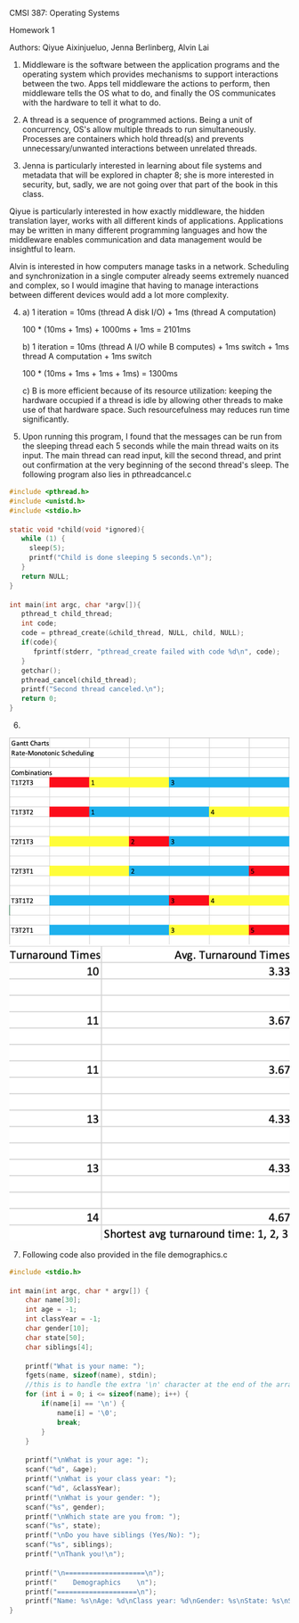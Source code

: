 
CMSI 387: Operating Systems

Homework 1

Authors: Qiyue Aixinjueluo, Jenna Berlinberg, Alvin Lai

1. Middleware is the software between the application programs and the operating system which provides mechanisms to support interactions between the two. Apps tell middleware the actions to perform, then middleware tells the OS what to do, and finally the OS communicates with the hardware to tell it what to do.

2. A thread is a sequence of programmed actions. Being a unit of concurrency, OS's allow multiple threads to run simultaneously. Processes are containers which hold thread(s) and prevents unnecessary/unwanted interactions between unrelated threads.

3. Jenna is particularly interested in learning about file systems and metadata that will be explored in chapter 8; she is more interested in security, but, sadly, we are not going over that part of the book in this class. 

Qiyue is particularly interested in how exactly middleware, the hidden translation layer, works with all different kinds of applications. Applications may be written in many different programming languages and how the middleware enables communication and data management would be insightful to learn. 

Alvin is interested in how computers manage tasks in a network. Scheduling and synchronization in a single computer already seems extremely nuanced and complex, so I would imagine that having to manage interactions between different devices would add a lot more complexity.

4. a) 1 iteration = 10ms (thread A disk I/O) + 1ms (thread A computation)

    100 * (10ms + 1ms) + 1000ms + 1ms = 2101ms

    b) 1 iteration = 10ms (thread A I/O while B computes) + 1ms switch + 1ms thread A computation + 1ms switch

    100 * (10ms + 1ms + 1ms + 1ms) = 1300ms

    c) B is more efficient because of its resource utilization: keeping the hardware occupied if a thread is idle by allowing other threads to make use of that hardware space. Such resourcefulness may reduces run time significantly.

5. Upon running this program, I found that the messages can be run from the sleeping thread each 5 seconds while the main thread waits on its input. The main thread can read input, kill the second thread, and print out confirmation at the very beginning of the second thread's sleep. The following program also lies in pthreadcancel.c
```c
#include <pthread.h>
#include <unistd.h>
#include <stdio.h>

static void *child(void *ignored){
   while (1) {
     sleep(5);
     printf("Child is done sleeping 5 seconds.\n");
   }
   return NULL;
}

int main(int argc, char *argv[]){
   pthread_t child_thread;
   int code;
   code = pthread_create(&child_thread, NULL, child, NULL);
   if(code){
      fprintf(stderr, "pthread_create failed with code %d\n", code);
   }
   getchar();
   pthread_cancel(child_thread);
   printf("Second thread canceled.\n");
   return 0;
}
```

6.
  ![](problem6chart.png)
    ![](problem6table.png)

7. Following code also provided in the file demographics.c
```c
#include <stdio.h>

int main(int argc, char * argv[]) {
    char name[30];
    int age = -1;
    int classYear = -1;
    char gender[10];
    char state[50];
    char siblings[4];

    printf("What is your name: ");
    fgets(name, sizeof(name), stdin);
    //this is to handle the extra '\n' character at the end of the array
    for (int i = 0; i <= sizeof(name); i++) {
        if(name[i] == '\n') {
            name[i] = '\0';
            break;
        }
    }

    printf("\nWhat is your age: ");
    scanf("%d", &age);
    printf("\nWhat is your class year: ");
    scanf("%d", &classYear);
    printf("\nWhat is your gender: ");
    scanf("%s", gender);
    printf("\nWhich state are you from: ");
    scanf("%s", state);
    printf("\nDo you have siblings (Yes/No): ");
    scanf("%s", siblings);
    printf("\nThank you!\n");

    printf("\n====================\n");
    printf("    Demographics    \n");
    printf("====================\n");
    printf("Name: %s\nAge: %d\nClass year: %d\nGender: %s\nState: %s\nSiblings: %s\n\n", name, age, classYear, gender, state, siblings);
}
```
